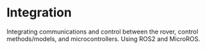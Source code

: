 # Integration
Integrating communications and control between the rover, control methods/models, and microcontrollers. Using ROS2 and MicroROS.

